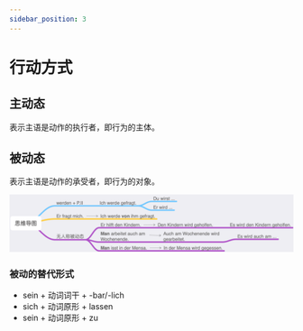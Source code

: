 ```yaml
---
sidebar_position: 3
---
```


# 行动方式

## 主动态

表示主语是动作的执行者，即行为的主体。

## 被动态

表示主语是动作的承受者，即行为的对象。

![](./img/被动态.png)

### 被动的替代形式

* sein + 动词词干 + -bar/-lich
* sich + 动词原形 + lassen
* sein + 动词原形 + zu
